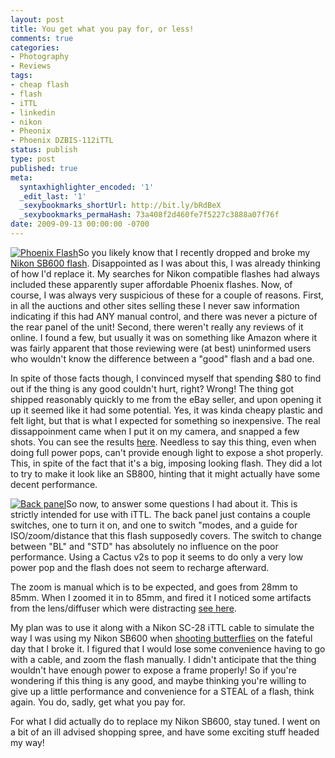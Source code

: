 ```yaml
---
layout: post
title: You get what you pay for, or less!
comments: true
categories:
- Photography
- Reviews
tags:
- cheap flash
- flash
- iTTL
- linkedin
- nikon
- Pheonix
- Phoenix DZBIS-112iTTL
status: publish
type: post
published: true
meta:
  syntaxhighlighter_encoded: '1'
  _edit_last: '1'
  _sexybookmarks_shortUrl: http://bit.ly/bRdBeX
  _sexybookmarks_permaHash: 73a408f2d460fe7f5227c3888a07f76f
date: 2009-09-13 00:00:00 -0700
---
```

<p><a href="http://www.flickr.com/photos/rgeyer/3917686231/"><img src="http://farm4.static.flickr.com/3518/3917686231_f6e83b6b44_m.jpg" alt="Phoenix Flash" class="alignright" /></a>So you likely know that I recently dropped and broke my <a href="{{ root_url }}/2009/09/07/like-a-flash-in-the-pan/">Nikon SB600 flash</a>.  Disappointed as I was about this, I was already thinking of how I'd replace it.  My searches for Nikon compatible flashes had always included these apparently super affordable Phoenix flashes.  Now, of course, I was always very suspicious of these for a couple of reasons.  First, in all the auctions and other sites selling these I never saw information indicating if this had ANY manual control, and there was never a picture of the rear panel of the unit!  Second, there weren't really any reviews of it online.  I found a few, but usually it was on something like Amazon where it was fairly apparent that those reviewing were (at best) uninformed users who wouldn't know the difference between a "good" flash and a bad one.</p>

<p>In spite of those facts though, I convinced myself that spending $80 to find out if the thing is any good couldn't hurt, right?  Wrong!  The thing got shipped reasonably quickly to me from the eBay seller, and upon opening it up it seemed like it had some potential.  Yes, it was kinda cheapy plastic and felt light, but that is what I expected for something so inexpensive.  The real dissappoinment came when I put it on my camera, and snapped a few shots.  You can see the results <a href="http://flickr.com/gp/rgeyer/2tZ4ie">here</a>.  Needless to say this thing, even when doing full power pops, can't provide enough light to expose a shot properly.  This, in spite of the fact that it's a big, imposing looking flash.  They did a lot to try to make it look like an SB800, hinting that it might actually have some decent performance.</p>

<p><a href="http://www.flickr.com/photos/rgeyer/3918464666/"><img src="http://farm3.static.flickr.com/2528/3918464666_4f92a50c0a_m.jpg" alt="Back panel" class="alignleft" /></a>So now, to answer some questions I had about it.  This is strictly intended for use with iTTL.  The back panel just contains a couple switches, one to turn it on, and one to switch "modes, and a guide for ISO/zoom/distance that this flash supposedly covers.  The switch to change between "BL" and "STD" has absolutely no influence on the poor performance.  Using a Cactus v2s to pop it seems to do only a very low power pop and the flash does not seem to recharge afterward.</p>

<p>The zoom is manual which is to be expected, and goes from 28mm to 85mm.  When I zoomed it in to 85mm, and fired it I noticed some artifacts from the lens/diffuser which were distracting <a href="http://www.flickr.com/photos/rgeyer/3918508030/">see here</a>.</p>

<p>My plan was to use it along with a Nikon SC-28 iTTL cable to simulate the way I was using my Nikon SB600 when <a href="{{ root_url }}/2009/09/06/of-living-insects-and-dying-electronics/">shooting butterflies</a> on the fateful day that I broke it.  I figured that I would lose some convenience having to go with a cable, and zoom the flash manually.  I didn't anticipate that the thing wouldn't have enough power to expose a frame properly!  So if you're wondering if this thing is any good, and maybe thinking you're willing to give up a little performance and convenience for a STEAL of a flash, think again.  You do, sadly, get what you pay for.</p>

<p>For what I did actually do to replace my Nikon SB600, stay tuned.  I went on a bit of an ill advised shopping spree, and have some exciting stuff headed my way!</p>
